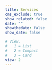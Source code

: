 ```yaml
---
title: Services
cms_exclude: true
show_related: false
date: ""
showthedate: false
show_date: false

# View.
#   1 = List
#   2 = Compact
#   3 = Card
view: 2
---
```

